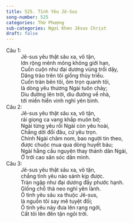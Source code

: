 ```yaml
---
title: 525. Tình Yêu Jê-Sus
song-number: 525
categories: Thờ Phượng
sub-categories: Ngợi Khen Jêsus Christ
draft: false
---
```

<dl><dt>Câu 1:</dt><dd data-verse="1">Jê-sus yêu thật sâu xa, vô tận, <br/>lớn rộng mênh mông không giới hạn, <br/>Cuồn cuộn như đại dương vùng trổi dậy, <br/>Dâng trào trên tôi giống thủy triều. <br/>Cuốn tràn bên tôi, ôm trọn quanh tôi, <br/>là dòng yêu thương Ngài tuôn chảy; <br/>Dìu đường lên trời, dìu đường về nhà, <br/>tới miền hiển vinh nghỉ yên bình. </dd><dt>Câu 2:</dt><dd data-verse="2">Jê-sus yêu thật sâu xa, vô tận, <br/>rải giọng ca vang khắp muôn bờ; <br/>Ngài từng yêu rồi Ngài còn yêu hoài, <br/>Chẳng dời đổi đâu, cứ yêu trọn. <br/>Chính Ngài chăm nom, bao người tin theo, <br/>được chuộc mua qua dòng huyết báu; <br/>Ngài hằng cầu nguyện thay thánh dân Ngài, <br/>Ở trời cao săn sóc dân mình. </dd><dt>Câu 3:</dt><dd data-verse="3">Jê-sus yêu thật sâu xa, vô tận, <br/>chẳng tình yêu nào sánh kịp được. <br/>Tràn ngập như đại dương đầy phước hạnh. <br/>Giống chỗ thả neo nghỉ yên lành. <br/>Ô tình yêu sâu xa thuộc Jê-sus, <br/>là nguồn tôi say mê tuyệt đối; <br/>Ô tình yêu này đưa lên rạng ngời, <br/>Cất tôi lên đến tận ngôi trời. </dd></dl>